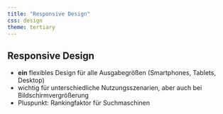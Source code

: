 ```yaml
---
title: "Responsive Design"
css: design
theme: tertiary
---
```

## Responsive Design

- **ein** flexibles Design für alle Ausgabegrößen (Smartphones, Tablets, Desktop)
- wichtig für unterschiedliche Nutzungsszenarien, aber auch bei Bildschirmvergrößerung
- Pluspunkt: Rankingfaktor für Suchmaschinen

